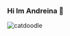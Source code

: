 ### Hi Im Andreina 👋
![catdoodle](https://user-images.githubusercontent.com/65917157/91773893-3f2ced80-ebad-11ea-9495-6815dba1ceb4.png)
<!--
**Andreina26/Andreina26** is a ✨ _special_ ✨ repository because its `README.md` (this file) appears on your GitHub profile.

Here are some ideas to get you started:

- 🔭 I’m currently working on ...
- 🌱 I’m currently learning ...
- 👯 I’m looking to collaborate on ...
- 🤔 I’m looking for help with ...
- 💬 Ask me about ...
- 📫 How to reach me: ...
- 😄 Pronouns: ...
- ⚡ Fun fact: ...
-->
